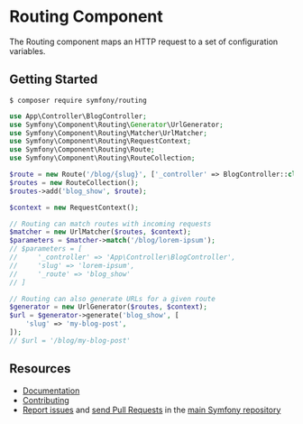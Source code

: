 Routing Component
=================

The Routing component maps an HTTP request to a set of configuration variables.

Getting Started
---------------

```
$ composer require symfony/routing
```

```php
use App\Controller\BlogController;
use Symfony\Component\Routing\Generator\UrlGenerator;
use Symfony\Component\Routing\Matcher\UrlMatcher;
use Symfony\Component\Routing\RequestContext;
use Symfony\Component\Routing\Route;
use Symfony\Component\Routing\RouteCollection;

$route = new Route('/blog/{slug}', ['_controller' => BlogController::class]);
$routes = new RouteCollection();
$routes->add('blog_show', $route);

$context = new RequestContext();

// Routing can match routes with incoming requests
$matcher = new UrlMatcher($routes, $context);
$parameters = $matcher->match('/blog/lorem-ipsum');
// $parameters = [
//     '_controller' => 'App\Controller\BlogController',
//     'slug' => 'lorem-ipsum',
//     '_route' => 'blog_show'
// ]

// Routing can also generate URLs for a given route
$generator = new UrlGenerator($routes, $context);
$url = $generator->generate('blog_show', [
    'slug' => 'my-blog-post',
]);
// $url = '/blog/my-blog-post'
```

Resources
---------

 * [Documentation](https://symfony.com/doc/current/routing.html)
 * [Contributing](https://symfony.com/doc/current/contributing/index.html)
 * [Report issues](https://github.com/symfony/symfony/issues) and
   [send Pull Requests](https://github.com/symfony/symfony/pulls)
   in the [main Symfony repository](https://github.com/symfony/symfony)
